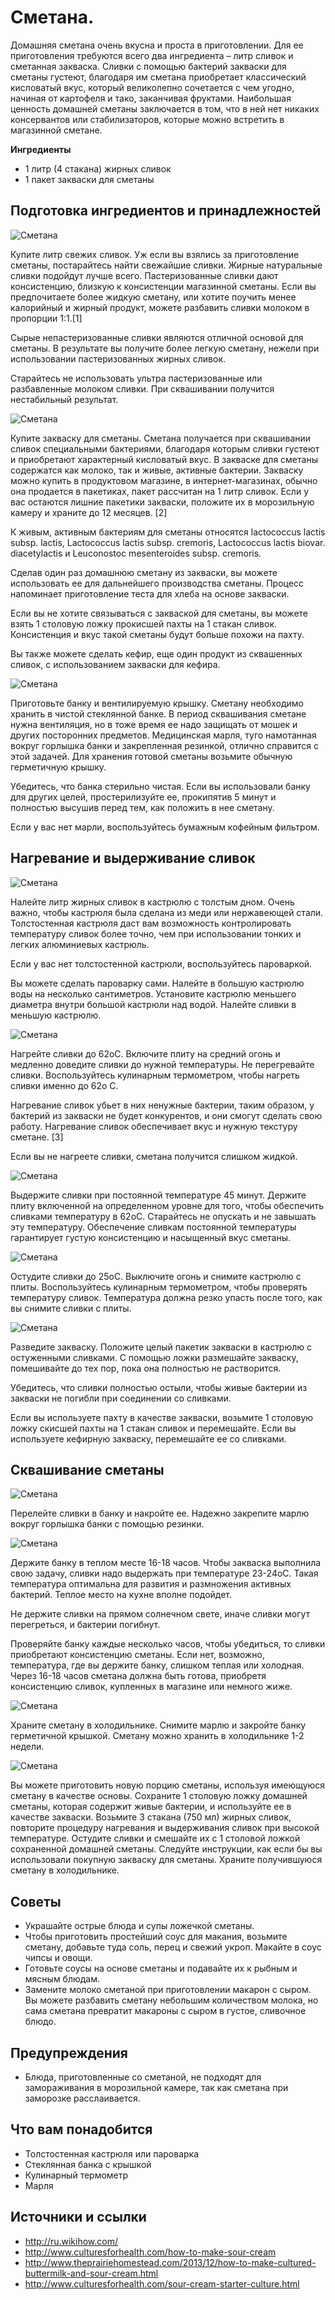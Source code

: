 # Сметана.

Домашняя сметана очень вкусна и проста в приготовлении. Для ее приготовления требуются всего два ингредиента – литр сливок и сметанная закваска. Сливки с помощью бактерий закваски для сметаны густеют, благодаря им сметана приобретает классический кисловатый вкус, который великолепно сочетается с чем угодно, начиная от картофеля и тако, заканчивая фруктами. Наибольшая ценность домашней сметаны заключается в том, что в ней нет никаких консервантов или стабилизаторов, которые можно встретить в магазинной сметане.

**Ингредиенты**

- 1 литр (4 стакана) жирных сливок
- 1 пакет закваски для сметаны

## Подготовка ингредиентов и принадлежностей

![Сметана](/images/Kulinar/Zagotovki/smetana_001.jpg 'Сметана')

Купите литр свежих сливок. Уж если вы взялись за приготовление сметаны, постарайтесь найти свежайшие сливки. Жирные натуральные сливки подойдут лучше всего. Пастеризованные сливки дают консистенцию, близкую к консистенции магазинной сметаны. Если вы предпочитаете более жидкую сметану, или хотите поучить менее калорийный и жирный продукт, можете разбавить сливки молоком в пропорции 1:1.[1]

Сырые непастеризованные сливки являются отличной основой для сметаны. В результате вы получите более легкую сметану, нежели при использовании пастеризованных жирных сливок.

Старайтесь не использовать ультра пастеризованные или разбавленные молоком сливки. При сквашивании получится нестабильный результат.

![Сметана](/images/Kulinar/Zagotovki/smetana_002.jpg 'Сметана')

Купите закваску для сметаны. Сметана получается при сквашивании сливок специальными бактериями, благодаря которым сливки густеют и приобретают характерный кисловатый вкус. В закваске для сметаны содержатся как молоко, так и живые, активные бактерии. Закваску можно купить в продуктовом магазине, в интернет-магазинах, обычно она продается в пакетиках, пакет рассчитан на 1 литр сливок. Если у вас остаются лишние пакетики закваски, положите их в морозильную камеру и храните до 12 месяцев. [2]

К живым, активным бактериям для сметаны относятся lactococcus lactis subsp. lactis, Lactococcus lactis subsp. cremoris, Lactococcus lactis biovar. diacetylactis и Leuconostoc mesenteroides subsp. cremoris.

Сделав один раз домашнюю сметану из закваски, вы можете использовать ее для дальнейшего производства сметаны. Процесс напоминает приготовление теста для хлеба на основе закваски.

Если вы не хотите связываться с закваской для сметаны, вы можете взять 1 столовую ложку прокисшей пахты на 1 стакан сливок. Консистенция и вкус такой сметаны будут больше похожи на пахту.

Вы также можете сделать кефир, еще один продукт из сквашенных сливок, с использованием закваски для кефира.

![Сметана](/images/Kulinar/Zagotovki/smetana_003.jpg 'Сметана')

Приготовьте банку и вентилируемую крышку. Сметану необходимо хранить в чистой стеклянной банке. В период сквашивания сметане нужна вентиляция, но в тоже время ее надо защищать от мошек и других посторонних предметов. Медицинская марля, туго намотанная вокруг горлышка банки и закрепленная резинкой, отлично справится с этой задачей. Для хранения готовой сметаны возьмите обычную герметичную крышку.

Убедитесь, что банка стерильно чистая. Если вы использовали банку для других целей, простерилизуйте ее, прокипятив 5 минут и полностью высушив перед тем, как положить в нее сметану.

Если у вас нет марли, воспользуйтесь бумажным кофейным фильтром.

## Нагревание и выдерживание сливок

![Сметана](/images/Kulinar/Zagotovki/smetana_004.jpg 'Сметана')

Налейте литр жирных сливок в кастрюлю с толстым дном. Очень важно, чтобы кастрюля была сделана из меди или нержавеющей стали. Толстостенная кастрюля даст вам возможность контролировать температуру сливок более точно, чем при использовании тонких и легких алюминиевых кастрюль.

Если у вас нет толстостенной кастрюли, воспользуйтесь пароваркой.

Вы можете сделать пароварку сами. Налейте в большую кастрюлю воды на несколько сантиметров. Установите кастрюлю меньшего диаметра внутри большой кастрюли над водой. Налейте сливки в меньшую кастрюлю.

![Сметана](/images/Kulinar/Zagotovki/smetana_005.jpg 'Сметана')

Нагрейте сливки до 62oC. Включите плиту на средний огонь и медленно доведите сливки до нужной температуры. Не перегревайте сливки. Воспользуйтесь кулинарным термометром, чтобы нагреть сливки именно до 62o C.

Нагревание сливок убьет в них ненужные бактерии, таким образом, у бактерий из закваски не будет конкурентов, и они смогут сделать свою работу. Нагревание сливок обеспечивает вкус и нужную текстуру сметане. [3]

Если вы не нагреете сливки, сметана получится слишком жидкой.

![Сметана](/images/Kulinar/Zagotovki/smetana_006.jpg 'Сметана')


Выдержите сливки при постоянной температуре 45 минут. Держите плиту включенной на определенном уровне для того, чтобы обеспечить сливками температуру в 62oC. Старайтесь не опускать и не завышать эту температуру. Обеспечение сливкам постоянной температуры гарантирует густую консистенцию и насыщенный вкус сметаны.

![Сметана](/images/Kulinar/Zagotovki/smetana_007.jpg 'Сметана')

Остудите сливки до 25oC. Выключите огонь и снимите кастрюлю с плиты. Воспользуйтесь кулинарным термометром, чтобы проверять температуру сливок. Температура должна резко упасть после того, как вы снимите сливки с плиты.

![Сметана](/images/Kulinar/Zagotovki/smetana_008.jpg 'Сметана')

Разведите закваску. Положите целый пакетик закваски в кастрюлю с остуженными сливками. С помощью ложки размешайте закваску, помешивайте до тех пор, пока она полностью не растворится.

Убедитесь, что сливки полностью остыли, чтобы живые бактерии из закваски не погибли при соединении со сливками.

Если вы используете пахту в качестве закваски, возьмите 1 столовую ложку скисшей пахты на 1 стакан сливок и перемешайте. Если вы используете кефирную закваску, перемешайте ее со сливками.

## Сквашивание сметаны

![Сметана](/images/Kulinar/Zagotovki/smetana_009.jpg 'Сметана')

Перелейте сливки в банку и накройте ее. Надежно закрепите марлю вокруг горлышка банки с помощью резинки.

![Сметана](/images/Kulinar/Zagotovki/smetana_010.jpg 'Сметана')

Держите банку в теплом месте 16-18 часов. Чтобы закваска выполнила свою задачу, сливки надо выдержать при температуре 23-24oC. Такая температура оптимальна для развития и размножения активных бактерий. Теплое место на кухне вполне подойдет.

Не держите сливки на прямом солнечном свете, иначе сливки могут перегреться, и бактерии погибнут.

Проверяйте банку каждые несколько часов, чтобы убедиться, то сливки приобретают консистенцию сметаны. Если нет, возможно, температура, где вы держите банку, слишком теплая или холодная. Через 16-18 часов сметана должна быть готова, приобретя консистенцию сливок, купленных в магазине или немного жиже.

![Сметана](/images/Kulinar/Zagotovki/smetana_011.jpg 'Сметана')

Храните сметану в холодильнике. Снимите марлю и закройте банку герметичной крышкой. Сметану можно хранить в холодильнике 1-2 недели.

![Сметана](/images/Kulinar/Zagotovki/smetana_012.jpg 'Сметана')

Вы можете приготовить новую порцию сметаны, используя имеющуюся сметану в качестве основы. Сохраните 1 столовую ложку домашней сметаны, которая содержит живые бактерии, и используйте ее в качестве закваски. Возьмите 3 стакана (750 мл) жирных сливок, повторите процедуру нагревания и выдерживания сливок при высокой температуре. Остудите сливки и смешайте их с 1 столовой ложкой сохраненной домашней сметаны. Следуйте инструкции, как если бы вы использовали покупную закваску для сметаны. Храните получившуюся сметану в холодильнике.

## Советы

- Украшайте острые блюда и супы ложечкой сметаны.
- Чтобы приготовить простейший соус для макания, возьмите сметану, добавьте туда соль, перец и свежий укроп. Макайте в соус чипсы и овощи.
- Готовьте соусы на основе сметаны и подавайте их к рыбным и мясным блюдам.
- Замените молоко сметаной при приготовлении макарон с сыром. Вы можете разбавить сметану небольшим количеством молока, но сама сметана превратит макароны с сыром в густое, сливочное блюдо.

## Предупреждения

- Блюда, приготовленные со сметаной, не подходят для замораживания в морозильной камере, так как сметана при заморозке расслаивается.

## Что вам понадобится

- Толстостенная кастрюля или пароварка
- Стеклянная банка с крышкой
- Кулинарный термометр
- Марля

## Источники и ссылки

- http://ru.wikihow.com/
- http://www.culturesforhealth.com/how-to-make-sour-cream
- http://www.theprairiehomestead.com/2013/12/how-to-make-cultured-buttermilk-and-sour-cream.html
- http://www.culturesforhealth.com/sour-cream-starter-culture.html

